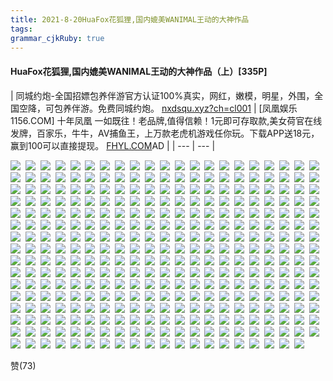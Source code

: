 ```yaml
---
title: 2021-8-20HuaFox花狐狸,国内媲美WANIMAL王动的大神作品
tags: 
grammar_cjkRuby: true
---
```



#### HuaFox花狐狸,国内媲美WANIMAL王动的大神作品（上）[335P]

| 同城约炮-全国招嫖包养伴游官方认证100%真实，网红，嫩模，明星，外围，全国空降，可包养伴游。免费同城约炮。
[nxdsqu.xyz?ch=cl001](https://nxdsqu.xyz/?ch=cl001) | [凤凰娱乐 1156.COM] 十年凤凰 一如既往！老品牌,值得信赖！1元即可存取款,美女荷官在线发牌，百家乐，牛牛，AV捕鱼王，上万款老虎机游戏任你玩。下载APP送18元，赢到100可以直接提现。
[FHYL.COM](https://1156.yalqq8976.com/feng88.htm)AD |
| --- | --- |

![](http://skeimg.com/i/2021/07/26/gwt2zn.jpg) 
![](http://skeimg.com/i/2021/07/26/gwtmdh.jpg) 
![](http://skeimg.com/i/2021/07/26/gwttcl.jpg) 
![](http://skeimg.com/i/2021/07/26/gx2rud.jpg) 
![](http://skeimg.com/i/2021/07/26/gx3cpo.jpg) 
![](http://skeimg.com/i/2021/07/26/gx456r.jpg) 
![](http://skeimg.com/i/2021/07/26/gx4fia.jpg) 
![](http://skeimg.com/i/2021/07/26/gx4r4x.jpg) 
![](http://skeimg.com/i/2021/07/26/gx5297.jpg) 
![](http://skeimg.com/i/2021/07/26/gx59js.jpg) 
![](http://skeimg.com/i/2021/07/26/gx5h54.jpg) 
![](http://skeimg.com/i/2021/07/26/gx6161.jpg) 
![](http://skeimg.com/i/2021/07/26/gx6dcr.jpg) 
![](http://skeimg.com/i/2021/07/26/gx6nrp.jpg) 
![](http://skeimg.com/i/2021/07/26/gx716f.jpg) 
![](http://skeimg.com/i/2021/07/26/4p7zrvv.jpg) 
![](http://skeimg.com/i/2021/07/26/gx7tmb.jpg) 
![](http://skeimg.com/i/2021/07/26/gx8fp0.jpg) 
![](http://skeimg.com/i/2021/07/26/gx8qjx.jpg) 
![](http://skeimg.com/i/2021/07/26/gx98hj.jpg) 
![](http://skeimg.com/i/2021/07/26/gx9n0o.jpg) 
![](http://skeimg.com/i/2021/07/26/gxa4oc.jpg) 
![](http://skeimg.com/i/2021/07/26/gxafv0.jpg) 
![](http://skeimg.com/i/2021/07/26/gxas6t.jpg) 
![](http://skeimg.com/i/2021/07/26/gxawl7.jpg) 
![](http://skeimg.com/i/2021/07/26/gxb69b.jpg) 
![](http://skeimg.com/i/2021/07/26/gxb9gm.jpg) 
![](http://skeimg.com/i/2021/07/26/gxbkgv.jpg) 
![](http://skeimg.com/i/2021/07/26/gxbov7.jpg) 
![](http://skeimg.com/i/2021/07/26/gxc2vh.jpg) 
![](http://skeimg.com/i/2021/07/26/gxc4xq.jpg) 
![](http://skeimg.com/i/2021/07/26/gxckme.jpg) 
![](http://skeimg.com/i/2021/07/26/gxcroy.jpg) 
![](http://skeimg.com/i/2021/07/26/gxd5br.jpg) 
![](http://skeimg.com/i/2021/07/26/gxdei1.jpg) 
![](http://skeimg.com/i/2021/07/26/gxe0am.jpg) 
![](http://skeimg.com/i/2021/07/26/gxe52o.jpg) 
![](http://skeimg.com/i/2021/07/26/gxeeaq.jpg) 
![](http://skeimg.com/i/2021/07/26/gxeh19.jpg) 
![](http://skeimg.com/i/2021/07/26/gxeuei.jpg) 
![](http://skeimg.com/i/2021/07/26/gxf2to.jpg) 
![](http://skeimg.com/i/2021/07/26/gxf9t5.jpg) 
![](http://skeimg.com/i/2021/07/26/gxo4od.jpg) 
![](http://skeimg.com/i/2021/07/26/gxogqd.jpg) 
![](http://skeimg.com/i/2021/07/26/gxonct.jpg) 
![](http://skeimg.com/i/2021/07/26/gxoryt.jpg) 
![](http://skeimg.com/i/2021/07/26/gxp7o0.jpg) 
![](http://skeimg.com/i/2021/07/26/gxph8h.jpg) 
![](http://skeimg.com/i/2021/07/26/gxpqoy.jpg) 
![](http://skeimg.com/i/2021/07/26/gxpzdb.jpg) 
![](http://skeimg.com/i/2021/07/26/gxq50y.jpg) 
![](http://skeimg.com/i/2021/07/26/gxqdt7.jpg) 
![](http://skeimg.com/i/2021/07/26/gxqlew.jpg) 
![](http://skeimg.com/i/2021/07/26/gxqtu6.jpg) 
![](http://skeimg.com/i/2021/07/26/gxqzka.jpg) 
![](http://skeimg.com/i/2021/07/26/gxr8eh.jpg) 
![](http://skeimg.com/i/2021/07/26/gxrknj.jpg) 
![](http://skeimg.com/i/2021/07/26/gxruqm.jpg) 
![](http://skeimg.com/i/2021/07/26/gxs1vk.jpg) 
![](http://skeimg.com/i/2021/07/26/gxs51d.jpg) 
![](http://skeimg.com/i/2021/07/26/gxsfzg.jpg) 
![](http://skeimg.com/i/2021/07/26/gxsi1p.jpg) 
![](http://skeimg.com/i/2021/07/26/gxszfr.jpg) 
![](http://skeimg.com/i/2021/07/26/gxt5oo.jpg) 
![](http://skeimg.com/i/2021/07/26/gxtcvl.jpg) 
![](http://skeimg.com/i/2021/07/26/gxtm2r.jpg) 
![](http://skeimg.com/i/2021/07/26/gxtr40.jpg) 
![](http://skeimg.com/i/2021/07/26/gxty1r.jpg) 
![](http://skeimg.com/i/2021/07/26/gxu4hq.jpg) 
![](http://skeimg.com/i/2021/07/26/gxuduz.jpg) 
![](http://skeimg.com/i/2021/07/26/gxuoib.jpg) 
![](http://skeimg.com/i/2021/07/26/gxuvas.jpg) 
![](http://skeimg.com/i/2021/07/26/gxuzbv.jpg) 
![](http://skeimg.com/i/2021/07/26/gxv7a6.jpg) 
![](http://skeimg.com/i/2021/07/26/gxvmxo.jpg) 
![](http://skeimg.com/i/2021/07/26/gxvmo9.jpg) 
![](http://skeimg.com/i/2021/07/26/4pewej5.jpg) 
![](http://skeimg.com/i/2021/07/26/gxwdra.jpg) 
![](http://skeimg.com/i/2021/07/26/gxwjdp.jpg) 
![](http://skeimg.com/i/2021/07/26/gxwung.jpg) 
![](http://skeimg.com/i/2021/07/26/gxx13g.jpg) 
![](http://skeimg.com/i/2021/07/26/gxx8bv.jpg) 
![](http://skeimg.com/i/2021/07/26/gxxbs7.jpg) 
![](http://skeimg.com/i/2021/07/26/gxxl76.jpg) 
![](http://skeimg.com/i/2021/07/26/gxxuz4.jpg) 
![](http://skeimg.com/i/2021/07/26/gxxz1k.jpg) 
![](http://skeimg.com/i/2021/07/26/gxya31.jpg) 
![](http://skeimg.com/i/2021/07/26/gxyifg.jpg) 
![](http://skeimg.com/i/2021/07/26/gxysfn.jpg) 
![](http://skeimg.com/i/2021/07/26/gxyuxe.jpg) 
![](http://skeimg.com/i/2021/07/26/gxz2jp.jpg) 
![](http://skeimg.com/i/2021/07/26/gxzdd7.jpg) 
![](http://skeimg.com/i/2021/07/26/gxzjqw.jpg) 
![](http://skeimg.com/i/2021/07/26/gxztmc.jpg) 
![](http://skeimg.com/i/2021/07/26/gy00s4.jpg) 
![](http://skeimg.com/i/2021/07/26/gy07gh.jpg) 
![](http://skeimg.com/i/2021/07/26/gy0faf.jpg) 
![](http://skeimg.com/i/2021/07/26/gy0nfv.jpg) 
![](http://skeimg.com/i/2021/07/26/gy9iai.jpg) 
![](http://skeimg.com/i/2021/07/26/gy9kpc.jpg) 
![](http://skeimg.com/i/2021/07/26/ij08en.jpg) 
![](http://skeimg.com/i/2021/07/26/ij0p00.jpg) 
![](http://skeimg.com/i/2021/07/26/ij0yxc.jpg) 
![](http://skeimg.com/i/2021/07/26/ij120t.jpg) 
![](http://skeimg.com/i/2021/07/26/ij1cnt.jpg) 
![](http://skeimg.com/i/2021/07/26/ij1i4t.jpg) 
![](http://skeimg.com/i/2021/07/26/55agj9m.jpg) 
![](http://skeimg.com/i/2021/07/26/ij1zft.jpg) 
![](http://skeimg.com/i/2021/07/26/ij25i5.jpg) 
![](http://skeimg.com/i/2021/07/26/ij2h1m.jpg) 
![](http://skeimg.com/i/2021/07/26/ij2ioj.jpg) 
![](http://skeimg.com/i/2021/07/26/ij33yj.jpg) 
![](http://skeimg.com/i/2021/07/26/ij373b.jpg) 
![](http://skeimg.com/i/2021/07/26/ij3lxz.jpg) 
![](http://skeimg.com/i/2021/07/26/ij3yzm.jpg) 
![](http://skeimg.com/i/2021/07/26/ij4a27.jpg) 
![](http://skeimg.com/i/2021/07/26/ij4kqm.jpg) 
![](http://skeimg.com/i/2021/07/26/ij509p.jpg) 
![](http://skeimg.com/i/2021/07/26/ij54c2.jpg) 
![](http://skeimg.com/i/2021/07/26/ij5dif.jpg) 
![](http://skeimg.com/i/2021/07/26/ij5k0n.jpg) 
![](http://skeimg.com/i/2021/07/26/ij5rwi.jpg) 
![](http://skeimg.com/i/2021/07/26/ij68l7.jpg) 
![](http://skeimg.com/i/2021/07/26/ijf1nc.jpg) 
![](http://skeimg.com/i/2021/07/26/ijf5rv.jpg) 
![](http://skeimg.com/i/2021/07/26/ijfjkb.jpg) 
![](http://skeimg.com/i/2021/07/26/ijfnfy.jpg) 
![](http://skeimg.com/i/2021/07/26/ijfvye.jpg) 
![](http://skeimg.com/i/2021/07/26/ijg3gu.jpg) 
![](http://skeimg.com/i/2021/07/26/ijgc9j.jpg) 
![](http://skeimg.com/i/2021/07/26/ijgkr6.jpg) 
![](http://skeimg.com/i/2021/07/26/ijgp0b.jpg) 
![](http://skeimg.com/i/2021/07/26/ijh0gv.jpg) 
![](http://skeimg.com/i/2021/07/26/ijh7re.jpg) 
![](http://skeimg.com/i/2021/07/26/ijhfp1.jpg) 
![](http://skeimg.com/i/2021/07/26/ijhnlk.jpg) 
![](http://skeimg.com/i/2021/07/26/ijhvd6.jpg) 
![](http://skeimg.com/i/2021/07/26/iji4fl.jpg) 
![](http://skeimg.com/i/2021/07/26/iji85l.jpg) 
![](http://skeimg.com/i/2021/07/26/ijifpl.jpg) 
![](http://skeimg.com/i/2021/07/26/ijioxb.jpg) 
![](http://skeimg.com/i/2021/07/26/55fa55q.jpg) 
![](http://skeimg.com/i/2021/07/26/ijj9qp.jpg) 
![](http://skeimg.com/i/2021/07/26/ijjlqm.jpg) 
![](http://skeimg.com/i/2021/07/26/ijjq0n.jpg) 
![](http://skeimg.com/i/2021/07/26/ijjyhb.jpg) 
![](http://skeimg.com/i/2021/07/26/ijk39h.jpg) 
![](http://skeimg.com/i/2021/07/26/ijkc0d.jpg) 
![](http://skeimg.com/i/2021/07/26/ijkpev.jpg) 
![](http://skeimg.com/i/2021/07/26/ijkoi5.jpg) 
![](http://skeimg.com/i/2021/07/26/ijkudd.jpg) 
![](http://skeimg.com/i/2021/07/26/ijkx1e.jpg) 
![](http://skeimg.com/i/2021/07/26/ijl0zl.jpg) 
![](http://skeimg.com/i/2021/07/26/ijl06g.jpg) 
![](http://skeimg.com/i/2021/07/26/ijl0d8.jpg) 
![](http://skeimg.com/i/2021/07/26/ijl8vd.jpg) 
![](http://skeimg.com/i/2021/07/26/ijl75l.jpg) 
![](http://skeimg.com/i/2021/07/26/ijljdi.jpg) 
![](http://skeimg.com/i/2021/07/26/ijle77.jpg) 
![](http://skeimg.com/i/2021/07/26/ijlla1.jpg) 
![](http://skeimg.com/i/2021/07/26/ijlq2o.jpg) 
![](http://skeimg.com/i/2021/07/26/ijlq2c.jpg) 
![](http://skeimg.com/i/2021/07/26/ijlxcj.jpg) 
![](http://skeimg.com/i/2021/07/26/ijlwxm.jpg) 
![](http://skeimg.com/i/2021/07/26/55g45dl.jpg) 
![](http://skeimg.com/i/2021/07/26/ijm2b0.jpg) 
![](http://skeimg.com/i/2021/07/26/ijm1jx.jpg) 
![](http://skeimg.com/i/2021/07/26/ijm91e.jpg) 
![](http://skeimg.com/i/2021/07/26/ijmaww.jpg) 
![](http://skeimg.com/i/2021/07/26/ijmhu4.jpg) 
![](http://skeimg.com/i/2021/07/26/ijmgl9.jpg) 
![](http://skeimg.com/i/2021/07/26/ijmrz8.jpg) 
![](http://skeimg.com/i/2021/07/26/ijmqg8.jpg) 
![](http://skeimg.com/i/2021/07/26/ijmz5k.jpg) 
![](http://skeimg.com/i/2021/07/26/ijmw75.jpg) 
![](http://skeimg.com/i/2021/07/26/ijn5cj.jpg) 
![](http://skeimg.com/i/2021/07/26/ijn6m7.jpg) 
![](http://skeimg.com/i/2021/07/26/ijn5jq.jpg) 
![](http://skeimg.com/i/2021/07/26/ijnhb6.jpg) 
![](http://skeimg.com/i/2021/07/26/ijnh7w.jpg) 
![](http://skeimg.com/i/2021/07/26/ijnmfp.jpg) 
![](http://skeimg.com/i/2021/07/26/ijnilu.jpg) 
![](http://skeimg.com/i/2021/07/26/ijnpa4.jpg) 
![](http://skeimg.com/i/2021/07/26/ijnsup.jpg) 
![](http://skeimg.com/i/2021/07/26/ijnv8h.jpg) 
![](http://skeimg.com/i/2021/07/26/ijo1kd.jpg) 
![](http://skeimg.com/i/2021/07/26/ijo1wc.jpg) 
![](http://skeimg.com/i/2021/07/26/ijo9un.jpg) 
![](http://skeimg.com/i/2021/07/26/ijo6ds.jpg) 
![](http://skeimg.com/i/2021/07/26/ijoclj.jpg) 
![](http://skeimg.com/i/2021/07/26/ijodr5.jpg) 
![](http://skeimg.com/i/2021/07/26/ijog4l.jpg) 
![](http://skeimg.com/i/2021/07/26/ijok0k.jpg) 
![](http://skeimg.com/i/2021/07/26/ijomx0.jpg) 
![](http://skeimg.com/i/2021/07/26/ijoo44.jpg) 
![](http://skeimg.com/i/2021/07/26/ijowob.jpg) 
![](http://skeimg.com/i/2021/07/26/55gy5pm.jpg) 
![](http://skeimg.com/i/2021/07/26/ijp4x8.jpg) 
![](http://skeimg.com/i/2021/07/26/ijp12l.jpg) 
![](http://skeimg.com/i/2021/07/26/ijpcjh.jpg) 
![](http://skeimg.com/i/2021/07/26/ik9jqw.jpg) 
![](http://skeimg.com/i/2021/07/26/ik9kbr.jpg) 
![](http://skeimg.com/i/2021/07/26/ik9fxj.jpg) 
![](http://skeimg.com/i/2021/07/26/ik9pss.jpg) 
![](http://skeimg.com/i/2021/07/26/ik9zta.jpg) 
![](http://skeimg.com/i/2021/07/26/ik9xt5.jpg) 
![](http://skeimg.com/i/2021/07/26/ika2sh.jpg) 
![](http://skeimg.com/i/2021/07/26/55mucic.jpg) 
![](http://skeimg.com/i/2021/07/26/ikaike.jpg) 
![](http://skeimg.com/i/2021/07/26/ikaqjq.jpg) 
![](http://skeimg.com/i/2021/07/26/ikar0v.jpg) 
![](http://skeimg.com/i/2021/07/26/ikazb0.jpg) 
![](http://skeimg.com/i/2021/07/26/ikb0gj.jpg) 
![](http://skeimg.com/i/2021/07/26/ikb66y.jpg) 
![](http://skeimg.com/i/2021/07/26/ikb3e9.jpg) 
![](http://skeimg.com/i/2021/07/26/ikb3sn.jpg) 
![](http://skeimg.com/i/2021/07/26/ikbe9a.jpg) 
![](http://skeimg.com/i/2021/07/26/ikbe0l.jpg) 
![](http://skeimg.com/i/2021/07/26/ikbjsp.jpg) 
![](http://skeimg.com/i/2021/07/26/ikbr7x.jpg) 
![](http://skeimg.com/i/2021/07/26/ikbwry.jpg) 
![](http://skeimg.com/i/2021/07/26/ikc1yh.jpg) 
![](http://skeimg.com/i/2021/07/26/ikc2ht.jpg) 
![](http://skeimg.com/i/2021/07/26/ikbylb.jpg) 
![](http://skeimg.com/i/2021/07/26/ikc68n.jpg) 
![](http://skeimg.com/i/2021/07/26/ikcalc.jpg) 
![](http://skeimg.com/i/2021/07/26/ikcj3o.jpg) 
![](http://skeimg.com/i/2021/07/26/ikce4t.jpg) 
![](http://skeimg.com/i/2021/07/26/ikcpy4.jpg) 
![](http://skeimg.com/i/2021/07/26/ikcwy4.jpg) 
![](http://skeimg.com/i/2021/07/26/ikd792.jpg) 
![](http://skeimg.com/i/2021/07/26/iklz1z.jpg) 
![](http://skeimg.com/i/2021/07/26/ikm1ed.jpg) 
![](http://skeimg.com/i/2021/07/26/ikmbos.jpg) 
![](http://skeimg.com/i/2021/07/26/ikmm6n.jpg) 
![](http://skeimg.com/i/2021/07/26/ikmrpv.jpg) 
![](http://skeimg.com/i/2021/07/26/ikmyjv.jpg) 
![](http://skeimg.com/i/2021/07/26/ikn77i.jpg) 
![](http://skeimg.com/i/2021/07/26/iknb6w.jpg) 
![](http://skeimg.com/i/2021/07/26/iknp72.jpg) 
![](http://skeimg.com/i/2021/07/26/ikns5y.jpg) 
![](http://skeimg.com/i/2021/07/26/iko1mw.jpg) 
![](http://skeimg.com/i/2021/07/26/iko6kw.jpg) 
![](http://skeimg.com/i/2021/07/26/ikogdg.jpg) 
![](http://skeimg.com/i/2021/07/26/ikorfd.jpg) 
![](http://skeimg.com/i/2021/07/26/ikotxe.jpg) 
![](http://skeimg.com/i/2021/07/26/ikp7k3.jpg) 
![](http://skeimg.com/i/2021/07/26/ikpa4s.jpg) 
![](http://skeimg.com/i/2021/07/26/ikpgfu.jpg) 
![](http://skeimg.com/i/2021/07/26/ikpu34.jpg) 
![](http://skeimg.com/i/2021/07/26/ikpylo.jpg) 
![](http://skeimg.com/i/2021/07/26/ikqacy.jpg) 
![](http://skeimg.com/i/2021/07/26/ikqcle.jpg) 
![](http://skeimg.com/i/2021/07/26/ikql1z.jpg) 
![](http://skeimg.com/i/2021/07/26/ikqx1z.jpg) 
![](http://skeimg.com/i/2021/07/26/ikqz1n.jpg) 
![](http://skeimg.com/i/2021/07/26/ikr73u.jpg) 
![](http://skeimg.com/i/2021/07/26/ikrhj8.jpg) 
![](http://skeimg.com/i/2021/07/26/ikrnp0.jpg) 
![](http://skeimg.com/i/2021/07/26/ikrwv3.jpg) 
![](http://skeimg.com/i/2021/07/26/iks3z2.jpg) 
![](http://skeimg.com/i/2021/07/26/iksatb.jpg) 
![](http://skeimg.com/i/2021/07/26/ikskfv.jpg) 
![](http://skeimg.com/i/2021/07/26/iksp3h.jpg) 
![](http://skeimg.com/i/2021/07/26/iksy0g.jpg) 
![](http://skeimg.com/i/2021/07/26/ikt8d5.jpg) 
![](http://skeimg.com/i/2021/07/26/ikthzj.jpg) 
![](http://skeimg.com/i/2021/07/26/iktjy9.jpg) 
![](http://skeimg.com/i/2021/07/26/iktssa.jpg) 
![](http://skeimg.com/i/2021/07/26/iktzmt.jpg) 
![](http://skeimg.com/i/2021/07/26/iku9cy.jpg) 
![](http://skeimg.com/i/2021/07/26/ikue2n.jpg) 
![](http://skeimg.com/i/2021/07/26/55shyxe.jpg) 
![](http://skeimg.com/i/2021/07/26/ikuuar.jpg) 
![](http://skeimg.com/i/2021/07/26/ikv1zx.jpg) 
![](http://skeimg.com/i/2021/07/26/ikvek6.jpg) 
![](http://skeimg.com/i/2021/07/26/ikvk2x.jpg) 
![](http://skeimg.com/i/2021/07/26/ikvqe0.jpg) 
![](http://skeimg.com/i/2021/07/26/ikvyjt.jpg) 
![](http://skeimg.com/i/2021/07/26/ikwa3q.jpg) 
![](http://skeimg.com/i/2021/07/26/ikwh4d.jpg) 
![](http://skeimg.com/i/2021/07/26/ikwohx.jpg) 
![](http://skeimg.com/i/2021/07/26/ikwrh1.jpg) 
![](http://skeimg.com/i/2021/07/26/ikwzcn.jpg) 
![](http://skeimg.com/i/2021/07/26/ikx8ze.jpg) 
![](http://skeimg.com/i/2021/07/26/ikxh8c.jpg) 
![](http://skeimg.com/i/2021/07/26/ikxsbz.jpg) 
![](http://skeimg.com/i/2021/07/26/ikxx66.jpg) 
![](http://skeimg.com/i/2021/07/26/iky3hk.jpg) 
![](http://skeimg.com/i/2021/07/26/ikyd0u.jpg) 
![](http://skeimg.com/i/2021/07/26/ikyn9c.jpg) 
![](http://skeimg.com/i/2021/07/26/il7ceh.jpg) 
![](http://skeimg.com/i/2021/07/26/il7jir.jpg) 
![](http://skeimg.com/i/2021/07/26/il7t6o.jpg) 
![](http://skeimg.com/i/2021/07/26/il7vyy.jpg) 
![](http://skeimg.com/i/2021/07/26/il84yq.jpg) 
![](http://skeimg.com/i/2021/07/26/il8e30.jpg) 
![](http://skeimg.com/i/2021/07/26/il8lhj.jpg) 
![](http://skeimg.com/i/2021/07/26/il8sfc.jpg) 
![](http://skeimg.com/i/2021/07/26/il9136.jpg) 
![](http://skeimg.com/i/2021/07/26/iszwq1.jpg) 
![](http://skeimg.com/i/2021/07/26/it021d.jpg) 
![](http://skeimg.com/i/2021/07/26/it0adp.jpg) 
![](http://skeimg.com/i/2021/07/26/it0g97.jpg) 
![](http://skeimg.com/i/2021/07/26/it10oe.jpg) 
![](http://skeimg.com/i/2021/07/26/582f7nx.jpg) 
![](http://skeimg.com/i/2021/07/26/it1vqq.jpg) 
![](http://skeimg.com/i/2021/07/26/it26mn.jpg) 
![](http://skeimg.com/i/2021/07/26/it2jnb.jpg) 
![](http://skeimg.com/i/2021/07/26/it2ozf.jpg) 
![](http://skeimg.com/i/2021/07/26/it2wtn.jpg) 
![](http://skeimg.com/i/2021/07/26/it3364.jpg) 
![](http://skeimg.com/i/2021/07/26/it3f5w.jpg) 
![](http://skeimg.com/i/2021/07/26/it3k39.jpg) 
![](http://skeimg.com/i/2021/07/26/it3p3l.jpg) 
![](http://skeimg.com/i/2021/07/26/it40gb.jpg) 
![](http://skeimg.com/i/2021/07/26/it47fx.jpg) 
![](http://skeimg.com/i/2021/07/26/it4gyx.jpg) 
![](http://skeimg.com/i/2021/07/26/it4mut.jpg) 
![](http://skeimg.com/i/2021/07/26/it4roj.jpg) 
![](http://skeimg.com/i/2021/07/26/it53m1.jpg) 
![](http://skeimg.com/i/2021/07/26/it5h8s.jpg) 
![](http://skeimg.com/i/2021/07/26/it5ndo.jpg) 
![](http://skeimg.com/i/2021/07/26/583m2yn.jpg) 
![](http://skeimg.com/i/2021/07/26/it6j61.jpg) 
![](http://skeimg.com/i/2021/07/26/it6o0p.jpg) 
![](http://skeimg.com/i/2021/07/26/it71or.jpg) 
![](http://skeimg.com/i/2021/07/26/it7977.jpg) 
![](http://skeimg.com/i/2021/07/26/it7bkl.jpg) 
![](http://skeimg.com/i/2021/07/26/it7nmf.jpg) 
![](http://skeimg.com/i/2021/07/26/it7rcr.jpg) 
![](http://skeimg.com/i/2021/07/26/it83km.jpg) 
![](http://skeimg.com/i/2021/07/26/it8b9q.jpg) 
![](http://skeimg.com/i/2021/07/26/it8i7j.jpg) 
![](http://skeimg.com/i/2021/07/26/it8x9n.jpg) 

赞(73)